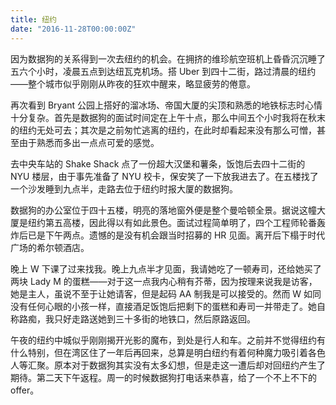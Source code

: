 ```yaml
---
title: 纽约
date: "2016-11-28T00:00:00Z"
---
```


因为数据狗的关系得到一次去纽约的机会。在拥挤的维珍航空班机上昏昏沉沉睡了五六个小时，凌晨五点到达纽瓦克机场。搭 Uber 到四十二街，路过清晨的纽约——整个城市似乎刚刚从昨夜的狂欢中醒来，略显疲劳的倦意。

再次看到 Bryant 公园上搭好的溜冰场、帝国大厦的尖顶和熟悉的地铁标志时心情十分复杂。首先是数据狗的面试时间定在上午十点，那么中间五个小时我将在秋末的纽约无处可去；其次是之前匆忙逃离的纽约，在此时却看起来没有那么可憎，甚至由于熟悉而多出一点点可爱的感觉。

去中央车站的 Shake Shack 点了一份超大汉堡和薯条，饭饱后去四十二街的 NYU 楼层，由于事先准备了 NYU 校卡，保安笑了一下放我进去了。在五楼找了一个沙发睡到九点半，走路去位于纽约时报大厦的数据狗。

数据狗的办公室位于四十五楼，明亮的落地窗外便是整个曼哈顿全景。据说这幢大厦是纽约第五高楼，因此得以有如此景色。面试过程简单明了，四个工程师轮番轰炸后已是下午两点。遗憾的是没有机会跟当时招募的 HR 见面。离开后下榻于时代广场的希尔顿酒店。

晚上 W 下课了过来找我。晚上九点半才见面，我请她吃了一顿寿司，还给她买了两块 Lady M 的蛋糕——对于这一点我内心稍有芥蒂，因为按理来说我是访客，她是主人，虽说不至于让她请客，但是起码 AA 制我是可以接受的。然而 W 如同没有任何心眼的小孩一样，直接酒足饭饱后把剩下的蛋糕和寿司一并带走了。她自称路痴，我只好走路送她到三十多街的地铁口，然后原路返回。

午夜的纽约中城似乎刚刚揭开光影的魔布，到处是行人和车。之前并不觉得纽约有什么特别，但在湾区住了一年后再回来，总算是明白纽约有着何种魔力吸引着各色人等汇聚。原本对于数据狗其实没有太多幻想，但是走这一遭后却对回纽约产生了期待。第二天下午返程。周一的时候数据狗打电话来恭喜，给了一个不上不下的 offer。
